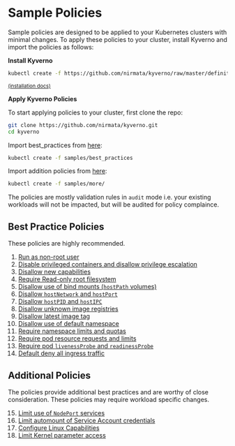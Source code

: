 # Sample Policies

Sample policies are designed to be applied to your Kubernetes clusters with minimal changes. To apply these policies to your cluster, install Kyverno and import the policies as follows:

**Install Kyverno**

````sh
kubectl create -f https://github.com/nirmata/kyverno/raw/master/definitions/install.yaml
````
<small>[(installation docs)](../documentation/installation.md)</small>

**Apply Kyverno Policies**

To start applying policies to your cluster, first clone the repo:

````bash
git clone https://github.com/nirmata/kyverno.git
cd kyverno
````

Import best_practices from [here](best_pratices):

````bash
kubectl create -f samples/best_practices
````

Import addition policies from [here](more):

````bash
kubectl create -f samples/more/
````

The policies are mostly validation rules in `audit` mode i.e. your existing workloads will not be impacted, but will be audited for policy complaince.

## Best Practice Policies

These policies are highly recommended.

1. [Run as non-root user](RunAsNonRootUser.md)
2. [Disable privileged containers and disallow privilege escalation](DisablePrivilegedContainers.md)
3. [Disallow new capabilities](DisallowNewCapabilities.md)
4. [Require Read-only root filesystem](RequireReadOnlyFS.md)
5. [Disallow use of bind mounts (`hostPath` volumes)](DisallowHostFS.md)
6. [Disallow `hostNetwork` and `hostPort`](DisallowHostNetworkPort.md)
7. [Disallow `hostPID` and `hostIPC`](DisallowHostPIDIPC.md)
8. [Disallow unknown image registries](DisallowUnknownRegistries.md)
8. [Disallow latest image tag](DisallowLatestTag.md)
10. [Disallow use of default namespace](DisallowDefaultNamespace.md)
11. [Require namespace limits and quotas](RequireNSLimitsQuotas.md)
12. [Require pod resource requests and limits](RequirePodRequestsLimits.md)
13. [Require pod `livenessProbe` and `readinessProbe`](RequirePodProbes.md)
14. [Default deny all ingress traffic](DefaultDenyAllIngress.md)


## Additional Policies

The policies provide additional best practices and are worthy of close consideration. These policies may require workload specific changes. 

15. [Limit use of `NodePort` services](LimitNodePort.md)
16. [Limit automount of Service Account credentials](DisallowAutomountSACredentials.md)
17. [Configure Linux Capabilities](AssignLinuxCapabilities.md)
18. [Limit Kernel parameter access](ConfigureKernelParmeters.md)




